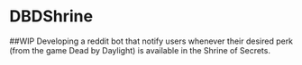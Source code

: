 # DBDShrine
##WIP
Developing a reddit bot that notify users whenever their desired perk (from the game Dead by Daylight) is available in the Shrine of Secrets.
